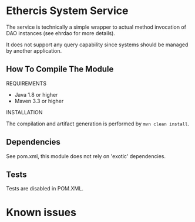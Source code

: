 Ethercis System Service
=======================
The service is technically a simple wrapper to actual method invocation of DAO instances (see ehrdao for more details).

It does not support any query capability since systems should be managed by another application.

How To Compile The Module
-------------------------
REQUIREMENTS

- Java 1.8 or higher
- Maven 3.3 or higher

INSTALLATION

The compilation and artifact generation is performed by `mvn clean install`.

Dependencies
------------
See pom.xml, this module does not rely on 'exotic' dependencies.

Tests
-----

Tests are disabled in POM.XML.

Known issues
============


